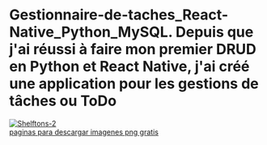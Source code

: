 # Gestionnaire-de-taches_React-Native_Python_MySQL. Depuis que j'ai réussi à faire mon premier DRUD en Python et React Native, j'ai créé une application pour les gestions de tâches ou ToDo

<a href="https://imgbb.com/"><img src="https://i.ibb.co/gt0jYdW/Shelftons-2.png" alt="Shelftons-2" border="0"></a><br /><a target='_blank' href='https://es.imgbb.com/'>paginas para descargar imagenes png gratis</a><br />
